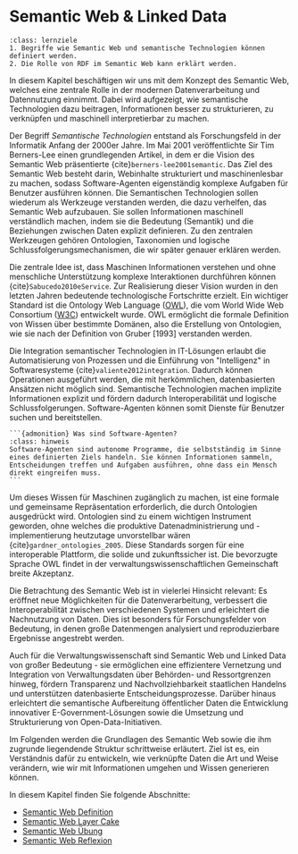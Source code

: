 # Semantic Web & Linked Data

```{admonition} Semantic Web
:class: lernziele
1. Begriffe wie Semantic Web und semantische Technologien können definiert werden.
2. Die Rolle von RDF im Semantic Web kann erklärt werden.
```

In diesem Kapitel beschäftigen wir uns mit dem Konzept des Semantic Web, welches eine zentrale Rolle in der modernen Datenverarbeitung und Datennutzung einnimmt. Dabei wird aufgezeigt, wie semantische Technologien dazu beitragen, Informationen besser zu strukturieren, zu verknüpfen und maschinell interpretierbar zu machen.

Der Begriff *Semantische Technologien* entstand als Forschungsfeld in der Informatik Anfang der 2000er Jahre. Im Mai 2001 veröffentlichte Sir Tim Berners-Lee einen grundlegenden Artikel, in dem er die Vision des Semantic Web präsentierte {cite}`berners-lee2001semantic`. Das Ziel des Semantic Web besteht darin, Webinhalte strukturiert und maschinenlesbar zu machen, sodass Software-Agenten eigenständig komplexe Aufgaben für Benutzer ausführen können. Die Semantischen Technologien sollen wiederum als Werkzeuge verstanden werden, die dazu verhelfen, das Semantic Web aufzubauen. Sie sollen Informationen maschinell verständlich machen, indem sie die Bedeutung (Semantik) und die Beziehungen zwischen Daten explizit definieren. Zu den zentralen Werkzeugen gehören Ontologien, Taxonomien und logische Schlussfolgerungsmechanismen, die wir später genauer erklären werden.

Die zentrale Idee ist, dass Maschinen Informationen verstehen und ohne menschliche Unterstützung komplexe Interaktionen durchführen können {cite}`Sabucedo2010eService`. Zur Realisierung dieser Vision wurden in den letzten Jahren bedeutende technologische Fortschritte erzielt. Ein wichtiger Standard ist die Ontology Web Language ([OWL](https://www.w3.org/OWL/)), die vom World Wide Web Consortium ([W3C](https://www.w3.org/)) entwickelt wurde. OWL ermöglicht die formale Definition von Wissen über bestimmte Domänen, also die Erstellung von Ontologien, wie sie nach der Definition von Gruber [1993] verstanden werden.

Die Integration semantischer Technologien in IT-Lösungen erlaubt die Automatisierung von Prozessen und die Einführung von "Intelligenz" in Softwaresysteme {cite}`valiente2012integration`. Dadurch können Operationen ausgeführt werden, die mit herkömmlichen, datenbasierten Ansätzen nicht möglich sind. Semantische Technologien machen implizite Informationen explizit und fördern dadurch Interoperabilität und logische Schlussfolgerungen. Software-Agenten können somit Dienste für Benutzer suchen und bereitstellen.

````{margin}
```{admonition} Was sind Software-Agenten? 
:class: hinweis
Software-Agenten sind autonome Programme, die selbstständig im Sinne eines definierten Ziels handeln. Sie können Informationen sammeln, Entscheidungen treffen und Aufgaben ausführen, ohne dass ein Mensch direkt eingreifen muss.
```
````

Um dieses Wissen für Maschinen zugänglich zu machen, ist eine formale und gemeinsame Repräsentation erforderlich, die durch Ontologien ausgedrückt wird. Ontologien sind zu einem wichtigen Instrument geworden, ohne welches die produktive Datenadministrierung und -implementierung heutzutage unvorstellbar wären {cite}`gardner_ontologies_2005`. Diese Standards sorgen für eine interoperable Plattform, die solide und zukunftssicher ist. Die bevorzugte Sprache OWL findet in der verwaltungswissenschaftlichen Gemeinschaft breite Akzeptanz. 

Die Betrachtung des Semantic Web ist in vielerlei Hinsicht relevant: Es eröffnet neue Möglichkeiten für die Datenverarbeitung, verbessert die Interoperabilität zwischen verschiedenen Systemen und erleichtert die Nachnutzung von Daten. Dies ist besonders für Forschungsfelder von Bedeutung, in denen große Datenmengen analysiert und reproduzierbare Ergebnisse angestrebt werden.

Auch für die Verwaltungswissenschaft sind Semantic Web und Linked Data von großer Bedeutung - sie ermöglichen eine effizientere Vernetzung und Integration von Verwaltungsdaten über Behörden- und Ressortgrenzen hinweg, fördern Transparenz und Nachvollziehbarkeit staatlichen Handelns und unterstützen datenbasierte Entscheidungsprozesse. Darüber hinaus erleichtert die semantische Aufbereitung öffentlicher Daten die Entwicklung innovativer E-Government-Lösungen sowie die Umsetzung und Strukturierung von Open-Data-Initiativen.

Im Folgenden werden die Grundlagen des Semantic Web sowie die ihm zugrunde liegendende Struktur schrittweise erläutert. Ziel ist es, ein Verständnis dafür zu entwickeln, wie verknüpfte Daten die Art und Weise verändern, wie wir mit Informationen umgehen und Wissen generieren können.

In diesem Kapitel finden Sie folgende Abschnitte: 

- [Semantic Web Definition](/Semantic_Web_Definition.md)
- [Semantic Web Layer Cake](/Semantic_Web_Layer_Cake.md)
- [Semantic Web Übung](/Semantic_Web_Übung.md)
- [Semantic Web Reflexion](/Semantic_Web_Reflexion.md)
